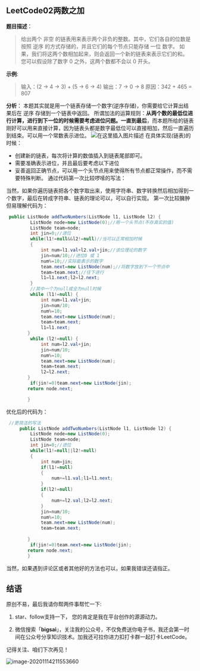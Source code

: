 ## LeetCode02两数之加

**题目描述**：
>给出两个 非空 的链表用来表示两个非负的整数。其中，它们各自的位数是按照 逆序 的方式存储的，并且它们的每个节点只能存储 一位 数字。
>如果，我们将这两个数相加起来，则会返回一个新的链表来表示它们的和。
>您可以假设除了数字 0 之外，这两个数都不会以 0 开头。

**示例**:

>输入：(2 -> 4 -> 3) + (5 -> 6 -> 4)
>输出：7 -> 0 -> 8
>原因：342 + 465 = 807

**分析**：
本题其实就是用一个链表存储一个数字(逆序存储)，你需要给它计算出结果后在 逆序 存储到一个链表中返回。
所谓加法的运算规则：**从两个数的最低位进行计算，进行到下一位的时候需要考虑进位问题。一直到最后**，而本题所给的链表刚好可以用来直接计算，因为链表头都是数字最低位可以直接相加，然后一直遍历到结束。可以用一个常数表示进位。
![在这里插入图片描述](https://img-blog.csdnimg.cn/20200805170458557.png?x-oss-process=image/watermark,type_ZmFuZ3poZW5naGVpdGk,shadow_10,text_aHR0cHM6Ly9ibG9nLmNzZG4ubmV0L3FxXzQwNjkzMTcx,size_1,color_FFFFFF,t_70)
在具体实现(链表)的时候：
- 创建新的链表，每次将计算的数值插入到链表尾部即可。
- 需要准确表示进位，并且最后要考虑以下进位
- 妥善返回正确节点，可以用一个头节点用来使得所有节点都正常操作，而不需要特殊判断。
通过代码第一次比较啰嗦的写法：

当然，如果你遍历链表把各个数字取出来，使用字符串、数字转换然后相加得到一个数字，最后在转成字符串、链表的理论可以，可以自行实现。
第一次比较臃肿但易理解代码为：
```java
 public ListNode addTwoNumbers(ListNode l1, ListNode l2) {
		 ListNode node=new ListNode(0);//用一个头节点(不存真实的值)
		 ListNode team=node;
		 int jin=0;//进位
		 while(l1!=null&&l2!=null)//当可以正常相加时候
		 {
			 int num=l1.val+l2.val+jin;//该位理论的数字
			 jin=num/10;//进位0 或 1
			 num%=10;//实际能表示的数字
			 team.next=new ListNode(num);//将数字放到下一个节点中
			 team=team.next;//往下进行
			 l1=l1.next;l2=l2.next;
		 }
		 //其中一个为null或全为null时候
		 while (l1!=null) {
			 int num=l1.val+jin;
			 jin=num/10;
			 num%=10;
			 team.next=new ListNode(num);
			 team=team.next;
			 l1=l1.next;
		}
		 while (l2!=null) {
			 int num=l2.val+jin;
			 jin=num/10;
			 num%=10;
			 team.next=new ListNode(num);
			 team=team.next;
			 l2=l2.next;
		}
		 if(jin!=0)team.next=new ListNode(jin);
		return node.next;

	    }
```
优化后的代码为：

```java
 //更简洁的写法
	 public ListNode addTwoNumbers(ListNode l1, ListNode l2) {
		 ListNode node=new ListNode(0);
		 ListNode team=node;
		 int jin=0;//进位
		 while(l1!=null||l2!=null)
		 {
			 int num=jin;
			 if(l1!=null)
			 {
				 num+=l1.val;l1=l1.next;
			 }
			 if(l2!=null)
			 {
				 num+=l2.val;l2=l2.next;
			 }
			 jin=num/10;
			 num%=10;
			 team.next=new ListNode(num);
			 team=team.next;
		 
		}
		 if(jin!=0)team.next=new ListNode(jin);
		return node.next;
	    }
```

当然，如果遇到评论区或者其他好的方法也可以，如果我错误还请指正。

## 结语

原创不易，最后我请你帮两件事帮忙一下:

1. star、follow支持一下， 您的肯定是我在平台创作的源源动力。

2. 微信搜索「**bigsai**」，关注我的公众号，不仅免费送你电子书，我还会第一时间在公众号分享知识技术。加我还可拉你进力扣打卡群一起打卡LeetCode。

记得关注、咱们下次再见！

![image-20201114211553660](https://bigsai.oss-cn-shanghai.aliyuncs.com/img/image-20201122215000846.png)

